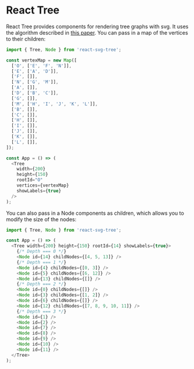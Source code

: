 # React Tree

React Tree provides components for rendering tree graphs with svg. It uses the algorithm described in [this paper](http://www.cs.unc.edu/techreports/89-034.pdf). You can pass in a map of the vertices to their children:

```js
import { Tree, Node } from 'react-svg-tree';

const vertexMap = new Map([
  ['O', ['E', 'F', 'N']],
  ['E', ['A', 'D']],
  ['F', []],
  ['N', ['G', 'M']],
  ['A', []],
  ['D', ['B', 'C']],
  ['G', []],
  ['M', ['H', 'I', 'J', 'K', 'L']],
  ['B', []],
  ['C', []],
  ['H', []],
  ['I', []],
  ['J', []],
  ['K', []],
  ['L', []],
]);

const App = () => (
  <Tree
    width={200}
    height={150}
    rootId="O"
    vertices={vertexMap}
    showLabels={true}
  />
);
```

You can also pass in a Node components as children, which allows you to modify the size of the nodes:

```js
import { Tree, Node } from 'react-svg-tree';

const App = () => (
  <Tree width={200} height={150} rootId={14} showLabels={true}>
    {/* Depth === 0 */}
    <Node id={14} childNodes={[4, 5, 13]} />
    {/* Depth === 1 */}
    <Node id={4} childNodes={[0, 3]} />
    <Node id={5} childNodes={[6, 12]} />
    <Node id={13} childNodes={[]} />
    {/* Depth === 2 */}
    <Node id={0} childNodes={[]} />
    <Node id={3} childNodes={[1, 2]} />
    <Node id={6} childNodes={[]} />
    <Node id={12} childNodes={[7, 8, 9, 10, 11]} />
    {/* Depth === 3 */}
    <Node id={1} />
    <Node id={2} />
    <Node id={7} />
    <Node id={8} />
    <Node id={9} />
    <Node id={10} />
    <Node id={11} />
  </Tree>
);
```
